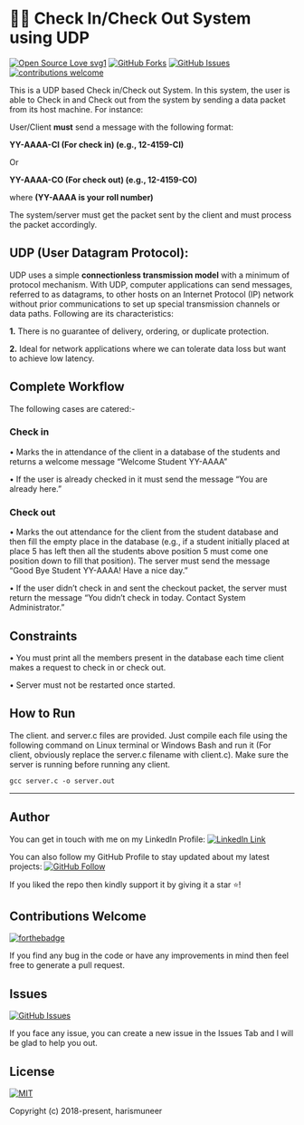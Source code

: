 # 🙋‍♂️ Check In/Check Out System using UDP
[![Open Source Love svg1](https://badges.frapsoft.com/os/v1/open-source.svg?v=103)](#)
[![GitHub Forks](https://img.shields.io/github/forks/harismuneer/Check_In-Check_Out-System-UDP.svg?style=social&label=Fork&maxAge=2592000)](https://www.github.com/harismuneer/Check_In-Check_Out-System-UDP/fork)
[![GitHub Issues](https://img.shields.io/github/issues/harismuneer/Check_In-Check_Out-System-UDP.svg?style=flat&label=Issues&maxAge=2592000)](https://www.github.com/harismuneer/Check_In-Check_Out-System-UDP/issues)
[![contributions welcome](https://img.shields.io/badge/contributions-welcome-brightgreen.svg?style=flat&label=Contributions&colorA=red&colorB=black	)](#)


This is a UDP based Check in/Check out System. In this system, the user is able to Check in and Check out from the system by sending a data packet from its host machine. For instance:

User/Client **must** send a message with the following format: 

**YY-AAAA-CI (For check in) (e.g., 12-4159-CI)**

Or

**YY-AAAA-CO (For check out) (e.g., 12-4159-CO)**

where
**(YY-AAAA is your roll number)**

The system/server must get the packet sent by the client and must process the packet accordingly.


## UDP (User Datagram Protocol):
UDP uses a simple **connectionless transmission model** with a minimum of protocol mechanism. With UDP, computer applications can send messages, referred to as datagrams, to other hosts on an Internet Protocol (IP) network without prior communications to set up special transmission channels or data paths. Following are its characteristics:

**1.**	There is no guarantee of delivery, ordering, or duplicate protection.

**2.**	Ideal for network applications where we can tolerate data loss but want to achieve low latency.

## Complete Workflow
The following cases are catered:-

### Check in 
•	Marks the in attendance of the client in a database of the students and returns a welcome message “Welcome Student YY-AAAA”

•	If the user is already checked in it must send the message “You are already here.”

### Check out

•	Marks the out attendance for the client from the student database and then fill the empty place in the database (e.g., if a student initially placed at place 5 has left then all the students above position 5 must come one position down to fill that position). The server must send the message “Good Bye Student YY-AAAA! Have a nice day.”

•	If the user didn’t check in and sent the checkout packet, the server must return the message “You didn’t check in today. Contact System Administrator.”

## Constraints
•	You must print all the members present in the database each time client makes a request to check in or check out.

•	Server must not be restarted once started.

## How to Run
The client. and server.c files are provided. Just compile each file using the following command on Linux terminal or Windows Bash and run it (For client, obviously replace the server.c filename with client.c). Make sure the server is running before running any client.

``` gcc server.c -o server.out ```

----------

## Author
You can get in touch with me on my LinkedIn Profile: [![LinkedIn Link](https://img.shields.io/badge/Connect-harismuneer-blue.svg?logo=linkedin&longCache=true&style=social&label=Connect
)](https://www.linkedin.com/in/harismuneer)

You can also follow my GitHub Profile to stay updated about my latest projects: [![GitHub Follow](https://img.shields.io/badge/Connect-harismuneer-blue.svg?logo=Github&longCache=true&style=social&label=Follow)](https://github.com/harismuneer)

If you liked the repo then kindly support it by giving it a star ⭐!

## Contributions Welcome
[![forthebadge](https://forthebadge.com/images/badges/built-with-love.svg)](#)

If you find any bug in the code or have any improvements in mind then feel free to generate a pull request.

## Issues
[![GitHub Issues](https://img.shields.io/github/issues/harismuneer/Check_In-Check_Out-System-UDP.svg?style=flat&label=Issues&maxAge=2592000)](https://www.github.com/harismuneer/Check_In-Check_Out-System-UDP/issues)

If you face any issue, you can create a new issue in the Issues Tab and I will be glad to help you out.

## License
[![MIT](https://img.shields.io/cocoapods/l/AFNetworking.svg?style=style&label=License&maxAge=2592000)](../master/LICENSE)

Copyright (c) 2018-present, harismuneer                                                        

